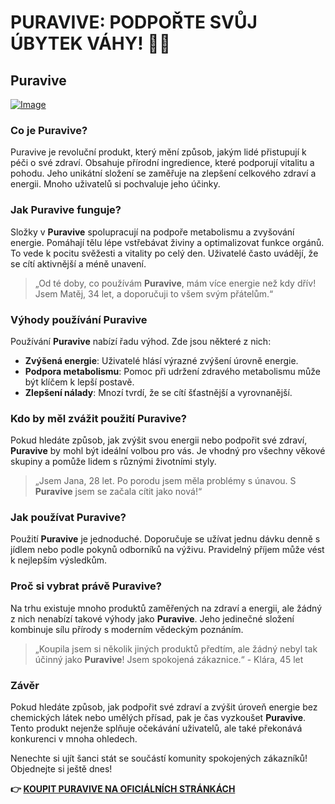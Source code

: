 # PURAVIVE: PODPOŘTE SVŮJ ÚBYTEK VÁHY! 🌱✨

## Puravive

[![Image](https://puravive.com/assets/images/6-desktop-best.png)](https://gchaffi.com/fXTCFemX)

### Co je Puravive?

Puravive je revoluční produkt, který mění způsob, jakým lidé přistupují k péči o své zdraví. Obsahuje přírodní ingredience, které podporují vitalitu a pohodu. Jeho unikátní složení se zaměřuje na zlepšení celkového zdraví a energii. Mnoho uživatelů si pochvaluje jeho účinky.

### Jak Puravive funguje?

Složky v **Puravive** spolupracují na podpoře metabolismu a zvyšování energie. Pomáhají tělu lépe vstřebávat živiny a optimalizovat funkce orgánů. To vede k pocitu svěžesti a vitality po celý den. Uživatelé často uvádějí, že se cítí aktivnější a méně unavení.

> „Od té doby, co používám **Puravive**, mám více energie než kdy dřív! Jsem Matěj, 34 let, a doporučuji to všem svým přátelům.“ 

### Výhody používání Puravive

Používání **Puravive** nabízí řadu výhod. Zde jsou některé z nich:

- **Zvýšená energie**: Uživatelé hlásí výrazné zvýšení úrovně energie.
- **Podpora metabolismu**: Pomoc při udržení zdravého metabolismu může být klíčem k lepší postavě.
- **Zlepšení nálady**: Mnozí tvrdí, že se cítí šťastnější a vyrovnanější.

### Kdo by měl zvážit použití Puravive?

Pokud hledáte způsob, jak zvýšit svou energii nebo podpořit své zdraví, **Puravive** by mohl být ideální volbou pro vás. Je vhodný pro všechny věkové skupiny a pomůže lidem s různými životními styly.

> „Jsem Jana, 28 let. Po porodu jsem měla problémy s únavou. S **Puravive** jsem se začala cítit jako nová!“ 

### Jak používat Puravive?

Použití **Puravive** je jednoduché. Doporučuje se užívat jednu dávku denně s jídlem nebo podle pokynů odborníků na výživu. Pravidelný příjem může vést k nejlepším výsledkům.

### Proč si vybrat právě Puravive?

Na trhu existuje mnoho produktů zaměřených na zdraví a energii, ale žádný z nich nenabízí takové výhody jako **Puravive**. Jeho jedinečné složení kombinuje sílu přírody s moderním vědeckým poznáním.

> „Koupila jsem si několik jiných produktů předtím, ale žádný nebyl tak účinný jako **Puravive**! Jsem spokojená zákaznice.“ - Klára, 45 let

### Závěr

Pokud hledáte způsob, jak podpořit své zdraví a zvýšit úroveň energie bez chemických látek nebo umělých přísad, pak je čas vyzkoušet **Puravive**. Tento produkt nejenže splňuje očekávání uživatelů, ale také překonává konkurenci v mnoha ohledech.

Nenechte si ujít šanci stát se součástí komunity spokojených zákazníků! Objednejte si ještě dnes!



**👉 [KOUPIT PURAVIVE NA OFICIÁLNÍCH STRÁNKÁCH](https://gchaffi.com/fXTCFemX)**